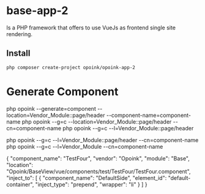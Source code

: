 # base-app-2
Is a PHP framework that offers to use VueJs as frontend single site rendering.

Install
-------
    php composer create-project opoink/opoink-app-2


# Generate Component
php opoink --generate=component --location=Vendor_Module::page/header --component-name=component-name
php opoink --g=c --location=Vendor_Module::page/header --cn=component-name
php opoink --g=c --l=Vendor_Module::page/header

php opoink --g=c --l=Vendor_Module::page/header --cn=component-name
php opoink --g=c --l=Vendor_Module --cn=component-name


{
    "component_name": "TestFour",
    "vendor": "Opoink",
    "module": "Base",
    "location": "Opoink\/BaseView\/vue\/components\/test\/TestFour\/TestFour.component",
    "inject_to": [
        {
            "component_name": "DefaultSide",
            "element_id": "default-container",
            "inject_type": "prepend",
            "wrapper": "li"
        }
    ]
}